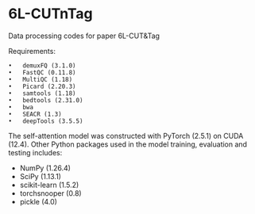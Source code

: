 # 6L-CUTnTag

Data processing codes for paper 6L-CUT&Tag

Requirements:

	•	demuxFQ (3.1.0)
	•	FastQC (0.11.8)
	•	MultiQC (1.18)
	•	Picard (2.20.3)
	•	samtools (1.18) 
	•	bedtools (2.31.0)
	•	bwa
	•	SEACR (1.3)
	•	deepTools (3.5.5)

The self-attention model was constructed with PyTorch (2.5.1) on CUDA (12.4). Other Python packages used in the model training, evaluation and testing includes:
- NumPy (1.26.4)
- SciPy (1.13.1)
- scikit-learn (1.5.2)
- torchsnooper (0.8)
- pickle (4.0)
	
